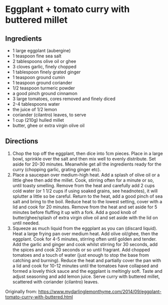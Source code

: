 Eggplant + tomato curry with buttered millet
=========

Ingredients
-----------
 * 1 large eggplant (aubergine)
 * 1 teaspoon fine sea salt
 * 2 tablespoons olive oil or ghee
 * 3 cloves garlic, finely chopped
 * 1 tablespoon finely grated ginger
 * 1 teaspoon ground cumin
 * 1 teaspoon ground coriander
 * 1/2 teaspoon turmeric powder
 * a good pinch ground cinnamon
 * 3 large tomatoes, cores removed and finely diced
 * 2-4 tablespoons water
 * the juice of 1/2 lemon
 * coriander (cilantro) leaves, to serve
 * 1 cup (210g) hulled millet
 * butter, ghee or extra virgin olive oil

Directions
---------
 1. Chop the top off the eggplant, then dice into 1cm pieces. Place in a large bowl, sprinkle over the salt and then mix well to evenly distribute. Set aside for 20-30 minutes. Meanwhile get all the ingredients ready for the curry (chopping garlic, grating ginger etc). 
 2. Place a saucepan over medium-high heat. Add a splash of olive oil or a little ghee then add the millet. Cook, stirring often for a minute or so, until toasty smelling. Remove from the heat and carefully add 2 cups cold water (or 1 1/2 cups if using soaked grains, see headnotes), it will splutter a little so be careful. Return to the heat, add a good pinch of sea salt and bring to the boil. Reduce heat to the lowest setting, cover with a lid and cook for 20 minutes. Remove from the heat and set aside for 5 minutes before fluffing it up with a fork. Add a good knob of butter/ghee/splash of extra virgin olive oil and set aside with the lid on until needed.
 3. Squeeze as much liquid from the eggplant as you can (discard liquid). Heat a large frying pan over medium heat. Add olive oil/ghee, then the eggplant. Cook for 4-5 minutes, stirring often until golden and tender. Add the garlic and ginger and cook whilst stirring for 30 seconds, add the spices and cook 20 seconds or so until fragrant. Add chopped tomatoes and a touch of water (just enough to stop the base from catching and burning). Reduce the heat and partially cover the pan with a lid and cook for 10-12 minutes until the tomatoes have collapsed and formed a lovely thick sauce and the eggplant is meltingly soft. Taste and adjust seasoning and add lemon juice. Serve curry with buttered millet, scattered with coriander (cilantro) leaves.

Originally from:
  https://www.mydarlinglemonthyme.com/2014/09/eggplant-tomato-curry-with-buttered.html
